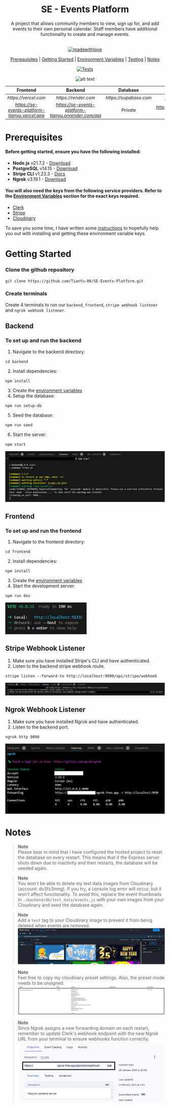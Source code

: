 <div align="center">
<h1> SE - Events Platform</h1> 
A project that allows community members to view, sign up for, and add events to their own personal calendar. Staff members have additional functionality to create and manage events.
<br><br>

[![madewithlove](https://img.shields.io/badge/made_with-❤-red?style=for-the-badge&labelColor=orange
)](https://github.com/Tianyu-00)

[Prerequisites](#prerequisites) | [Getting Started](#getting-started) | [Environment Variables](./sources/notes/Template_Env.md) | [Testing](./sources/notes/Testing.md) | [Notes](#notes)

[![Tests](https://github.com/TianYu-00/SE-Events-Platform/actions/workflows/ci.yml/badge.svg?branch=main)](https://github.com/TianYu-00/SE-Events-Platform/actions/workflows/ci.yml)

![alt text](./sources/images/demo.gif)

|                  **Frontend**                  |                     **Backend**                      |      **Database**      |               **Youtube Demo**                |
|:----------------------------------------------:|:----------------------------------------------------:|:----------------------:|:---------------------------------------------:|
|              _https://vercel.com_              |                 _https://render.com_                 | _https://supabase.com_ |           _https://www.youtube.com_           |
| _https://se-events-platform-tianyu.vercel.app_ | _https://se-events-platform-tianyu.onrender.com/api_ |       _Private_        | _https://www.youtube.com/watch?v=wJTZPR6swyg_ |

</div>

# Prerequisites
#### Before getting started, ensure you have the following installed:
- **Node.js** v21.7.2 - [Download](https://nodejs.org/en/download)
- **PostgreSQL** v14.15 - [Download](https://www.postgresql.org/download/)
- **Stripe CLI** v1.23.3 - [Docs](https://docs.stripe.com/stripe-cli)
- **Ngrok** v3.19.1 - [Download](https://ngrok.com/)

#### You will also need the keys from the following service providers. Refer to the [Environment Variables](./sources/notes/Template_Env.md) section for the exact keys required. 
- [Clerk](https://clerk.com/)
- [Stripe](https://stripe.com/)
- [Cloudinary](https://cloudinary.com/)


To save you some time, I have written some [instructions](./sources/notes/Environment_Variables_Guide.md) to hopefully help you out with installing and getting these environment variable keys.

# Getting Started
### Clone the github repository
```
git clone https://github.com/TianYu-00/SE-Events-Platform.git
```
### Create terminals
Create 4 terminals to run our `backend`, `frontend`, `stripe webhook listener` and `ngrok webhook listener`.
## Backend
### To set up and run the backend
1) Navigate to the backend directory:
```
cd backend
```
2) Install dependencies:
```
npm install
```
3) Create the [environment variables](./sources/notes/Template_Env.md)
4) Setup the database:
```
npm run setup-db
```
5) Seed the database:
```
npm run seed
```
6) Start the server:
```
npm start
```
![Backend Server](./sources/images/backend.png)

## Frontend
### To set up and run the frontend
1) Navigate to the frontend directory:
```
cd frontend
```
2) Install dependencies:
```
npm install
```
3) Create the [environment variables](./sources/notes/Template_Env.md)
4) Start the development server:
```
npm run dev
```
![Frontend Server](./sources/images/frontend.png)

## Stripe Webhook Listener
1) Make sure you have installed Stripe's CLI and have authenticated.
2) Listen to the backend stripe webhook route.
```
stripe listen --forward-to http://localhost:9090/api/stripe/webhook
```
![Stripe Webhook](./sources/images/stripe_webhook.png)

## Ngrok Webhook Listener
1) Make sure you have installed Ngrok and have authenticated.
2) Listen to the backend port.
```
ngrok http 9090
```
![NGROK Webhook](./sources/images/ngrok_webhook.png)

# Notes

> **Note**  
> Please bear in mind that I have configured the hosted project to reset the database on every restart.
> This means that if the Express server shuts down due to inactivity and then restarts, the database will be seeded again.

> **Note**  
> You won't be able to delete my test data images from Cloudinary (account: dv3fz3nmg). If you try, a console log error will occur, but it won't affect functionality.
> To avoid this, replace the event thumbnails in `./backend/db/test_data/events.js` with your own images from your Cloudinary and seed the database again.

> **Note**  
> Add a `test` tag to your Cloudinary image to prevent it from being deleted when events are removed.
> ![Cloudinary Tag](./sources/images/cloudinary_tag.png)

> **Note**  
> Feel free to copy my cloudinary preset settings. 
> Also, the preset mode needs to be unsigned.
> ![alt text](./sources/images/cloudinary_upload_preset.png)

> **Note**  
> Since Ngrok assigns a new forwarding domain on each restart, remember to update Clerk's webhook endpoint with the new Ngrok URL from your terminal to ensure webhooks function correctly.  
> ![alt text](./sources/images/clerk_endpoint.png)